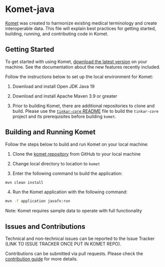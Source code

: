 # Komet-java

[Komet](https://www.ikm.dev/platform) was created to harmonize existing medical terminology and create interoperable
data. This file will explain best practices for getting started, building, running, and contributing code in Komet.

## Getting Started

To get started with using Komet, [download the latest version](https://www.ikm.dev/install) on your machine. See the
documentation about the new features recently included.

Follow the instructions below to set up the local environment for Komet:

1. Download and install Open JDK Java 19

2. Download and install Apache Maven 3.9 or greater

3. Prior to building Komet, there are additional repositories to clone and build. Please use
   the [`tinkar-core` README](https://github.com/ikmdev/tinkar-core/blob/main/README.md) file to build the `tinkar-core`
   project and its prerequisites before building `komet`.

## Building and Running Komet

Follow the steps below to build and run Komet on your local machine:

1. Clone the [komet repository](https://github.com/ikmdev/komet) from GitHub to your local machine

2. Change local directory to location to `komet`

3. Enter the following command to build the application:

```bash
mvn clean install
```

4. Run the Komet application with the following command:

```bash
mvn -f application javafx:run
```

Note: Komet requires sample data to operate with full functionality

## Issues and Contributions

Technical and non-technical issues can be reported to the Issue Tracker (LINK TO ISSUE TRACKER ONCE PUT IN KOMET REPO).

Contributions can be submitted via pull requests. Please check the [contribution guide](doc/how-to-contribute.md) for more details.
